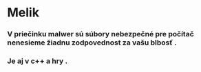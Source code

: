 # Melik
### V priečinku malwer sú súbory nebezpečné pre počítač nenesieme žiadnu zodpovednost za vašu blbosť .
### Je aj v c++ a hry .
